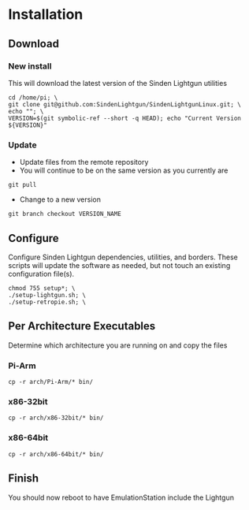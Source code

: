 # Installation

## Download

### New install

This will download the latest version of the Sinden Lightgun utilities

```
cd /home/pi; \
git clone git@github.com:SindenLightgun/SindenLightgunLinux.git; \
echo ""; \
VERSION=$(git symbolic-ref --short -q HEAD); echo "Current Version ${VERSION}"
```

### Update

- Update files from the remote repository
- You will continue to be on the same version as you currently are

```
git pull
```

- Change to a new version

```
git branch checkout VERSION_NAME
```


## Configure

Configure Sinden Lightgun dependencies, utilities, and borders. These scripts will update the software as needed, but not touch an existing configuration file(s).

```
chmod 755 setup*; \
./setup-lightgun.sh; \
./setup-retropie.sh; \
```

## Per Architecture Executables

Determine which architecture you are running on and copy the files

### Pi-Arm

```
cp -r arch/Pi-Arm/* bin/
```

### x86-32bit

```
cp -r arch/x86-32bit/* bin/
```

### x86-64bit

```
cp -r arch/x86-64bit/* bin/
```

## Finish

You should now reboot to have EmulationStation include the Lightgun


